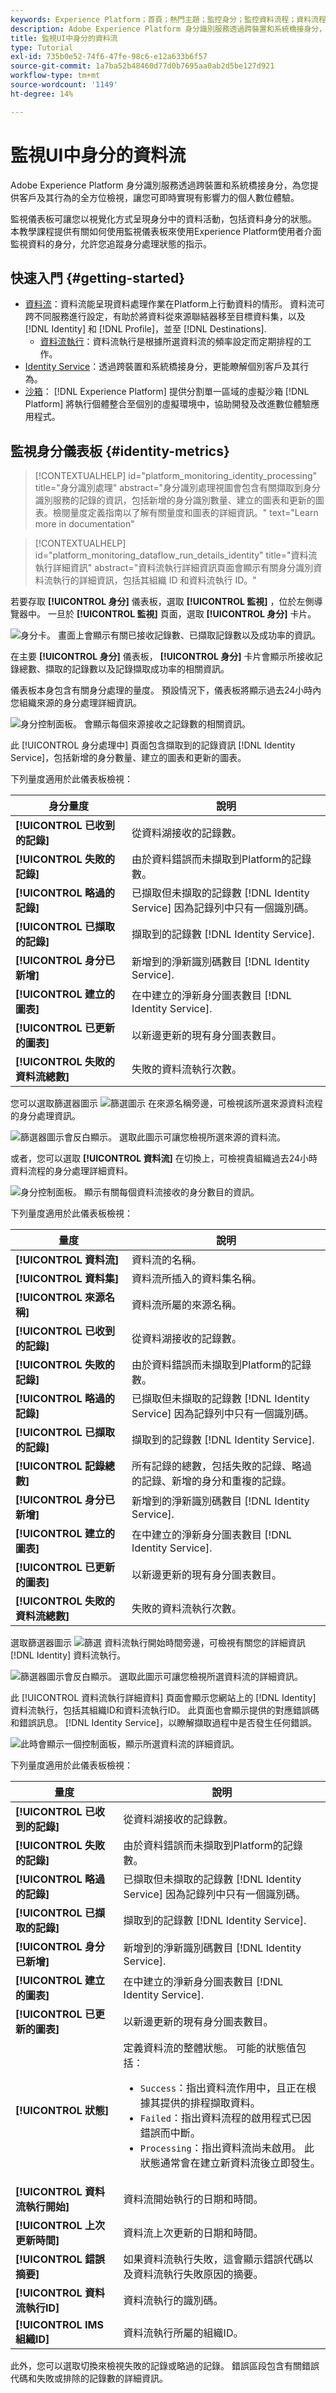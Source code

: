 ```yaml
---
keywords: Experience Platform；首頁；熱門主題；監控身分；監控資料流程；資料流程；身分；
description: Adobe Experience Platform 身分識別服務透過跨裝置和系統橋接身分，為您提供客戶及其行為的全方位檢視，讓您可即時實現有影響力的個人數位體驗。本教學課程提供如何使用Experience Platform使用者介面監控具有身分的資料流的指示。
title: 監視UI中身分的資料流
type: Tutorial
exl-id: 735b0e52-74f6-47fe-98c6-e12a633b6f57
source-git-commit: 1a7ba52b48460d77d0b7695aa0ab2d5be127d921
workflow-type: tm+mt
source-wordcount: '1149'
ht-degree: 14%

---
```


# 監視UI中身分的資料流

Adobe Experience Platform 身分識別服務透過跨裝置和系統橋接身分，為您提供客戶及其行為的全方位檢視，讓您可即時實現有影響力的個人數位體驗。

監視儀表板可讓您以視覺化方式呈現身分中的資料活動，包括資料身分的狀態。 本教學課程提供有關如何使用監視儀表板來使用Experience Platform使用者介面監視資料的身分，允許您追蹤身分處理狀態的指示。

## 快速入門 {#getting-started}

- [資料流](../home.md)：資料流能呈現資料處理作業在Platform上行動資料的情形。 資料流可跨不同服務進行設定，有助於將資料從來源聯結器移至目標資料集，以及 [!DNL Identity] 和 [!DNL Profile]，並至 [!DNL Destinations].
   - [資料流執行](../../sources/notifications.md)：資料流執行是根據所選資料流的頻率設定而定期排程的工作。
- [Identity Service](../../identity-service/home.md)：透過跨裝置和系統橋接身分，更能瞭解個別客戶及其行為。
- [沙箱](../../sandboxes/home.md)： [!DNL Experience Platform] 提供分割單一區域的虛擬沙箱 [!DNL Platform] 將執行個體整合至個別的虛擬環境中，協助開發及改進數位體驗應用程式。

## 監視身分儀表板 {#identity-metrics}

>[!CONTEXTUALHELP]
>id="platform_monitoring_identity_processing"
>title="身分識別處理"
>abstract="身分識別處理視圖會包含有關擷取到身分識別服務的記錄的資訊，包括新增的身分識別數量、建立的圖表和更新的圖表。檢閱量度定義指南以了解有關量度和圖表的詳細資訊。"
>text="Learn more in documentation"

>[!CONTEXTUALHELP]
>id="platform_monitoring_dataflow_run_details_identity"
>title="資料流執行詳細資訊"
>abstract="資料流執行詳細資訊頁面會顯示有關身分識別資料流執行的詳細資訊，包括其組織 ID 和資料流執行 ID。"

若要存取 **[!UICONTROL 身分]** 儀表板，選取 **[!UICONTROL 監視]** ，位於左側導覽器中。 一旦於 **[!UICONTROL 監視]** 頁面，選取 **[!UICONTROL 身分]** 卡片。

![身分卡。 畫面上會顯示有關已接收記錄數、已擷取記錄數以及成功率的資訊。](../assets/ui/monitor-identities/focus-card.png)

在主要 **[!UICONTROL 身分]** 儀表板， **[!UICONTROL 身分]** 卡片會顯示所接收記錄總數、擷取的記錄數以及記錄擷取成功率的相關資訊。

儀表板本身包含有關身分處理的量度。 預設情況下，儀表板將顯示過去24小時內您組織來源的身分處理詳細資訊。

![身分控制面板。 會顯示每個來源接收之記錄數的相關資訊。](../assets/ui/monitor-identities/sources.png)

此 [!UICONTROL 身分處理中] 頁面包含擷取到的記錄資訊 [!DNL Identity Service]，包括新增的身分數量、建立的圖表和更新的圖表。

下列量度適用於此儀表板檢視：

| 身分量度 | 說明 |
| ---------------- | ----------- |
| **[!UICONTROL 已收到的記錄]** | 從資料湖接收的記錄數。 |
| **[!UICONTROL 失敗的記錄]** | 由於資料錯誤而未擷取到Platform的記錄數。 |
| **[!UICONTROL 略過的記錄]** | 已擷取但未擷取的記錄數 [!DNL Identity Service] 因為記錄列中只有一個識別碼。 |
| **[!UICONTROL 已擷取的記錄]** | 擷取到的記錄數 [!DNL Identity Service]. |
| **[!UICONTROL 身分已新增]** | 新增到的淨新識別碼數目 [!DNL Identity Service]. |
| **[!UICONTROL 建立的圖表]** | 在中建立的淨新身分圖表數目 [!DNL Identity Service]. |
| **[!UICONTROL 已更新的圖表]** | 以新邊更新的現有身分圖表數目。 |
| **[!UICONTROL 失敗的資料流總數]** | 失敗的資料流執行次數。 |

您可以選取篩選器圖示 ![篩選圖示](../assets/ui/monitor-identities/filter.png) 在來源名稱旁邊，可檢視該所選來源資料流程的身分處理資訊。

![篩選器圖示會反白顯示。 選取此圖示可讓您檢視所選來源的資料流。](../assets/ui/monitor-identities/sources-filter.png)

或者，您可以選取 **[!UICONTROL 資料流]** 在切換上，可檢視貴組織過去24小時資料流程的身分處理詳細資料。

![身分控制面板。 顯示有關每個資料流接收的身分數目的資訊。](../assets/ui/monitor-identities/dataflows.png)

下列量度適用於此儀表板檢視：

| 量度 | 說明 |
| -------| ----------- |
| **[!UICONTROL 資料流]** | 資料流的名稱。 |
| **[!UICONTROL 資料集]** | 資料流所插入的資料集名稱。 |
| **[!UICONTROL 來源名稱]** | 資料流所屬的來源名稱。 |
| **[!UICONTROL 已收到的記錄]** | 從資料湖接收的記錄數。 |
| **[!UICONTROL 失敗的記錄]** | 由於資料錯誤而未擷取到Platform的記錄數。 |
| **[!UICONTROL 略過的記錄]** | 已擷取但未擷取的記錄數 [!DNL Identity Service] 因為記錄列中只有一個識別碼。 |
| **[!UICONTROL 已擷取的記錄]** | 擷取到的記錄數 [!DNL Identity Service]. |
| **[!UICONTROL 記錄總數]** | 所有記錄的總數，包括失敗的記錄、略過的記錄、新增的身分和重複的記錄。 |
| **[!UICONTROL 身分已新增]** | 新增到的淨新識別碼數目 [!DNL Identity Service]. |
| **[!UICONTROL 建立的圖表]** | 在中建立的淨新身分圖表數目 [!DNL Identity Service]. |
| **[!UICONTROL 已更新的圖表]** | 以新邊更新的現有身分圖表數目。 |
| **[!UICONTROL 失敗的資料流總數]** | 失敗的資料流執行次數。 |

選取篩選器圖示 ![篩選](../assets/ui/monitor-identities/filter.png) 資料流執行開始時間旁邊，可檢視有關您的詳細資訊 [!DNL Identity] 資料流執行。

![篩選器圖示會反白顯示。 選取此圖示可讓您檢視所選資料流的詳細資訊。](../assets/ui/monitor-identities/dataflows-filter.png)

此 [!UICONTROL 資料流執行詳細資料] 頁面會顯示您網站上的 [!DNL Identity] 資料流執行，包括其組織ID和資料流執行ID。 此頁面也會顯示提供的對應錯誤碼和錯誤訊息。 [!DNL Identity Service]，以瞭解擷取過程中是否發生任何錯誤。

![此時會顯示一個控制面板，顯示所選資料流的詳細資訊。](../assets/ui/monitor-identities/dataflow-run-details.png)

下列量度適用於此儀表板檢視：

| 量度 | 說明 |
| -------| ----------- |
| **[!UICONTROL 已收到的記錄]** | 從資料湖接收的記錄數。 |
| **[!UICONTROL 失敗的記錄]** | 由於資料錯誤而未擷取到Platform的記錄數。 |
| **[!UICONTROL 略過的記錄]** | 已擷取但未擷取的記錄數 [!DNL Identity Service] 因為記錄列中只有一個識別碼。 |
| **[!UICONTROL 已擷取的記錄]** | 擷取到的記錄數 [!DNL Identity Service]. |
| **[!UICONTROL 身分已新增]** | 新增到的淨新識別碼數目 [!DNL Identity Service]. |
| **[!UICONTROL 建立的圖表]** | 在中建立的淨新身分圖表數目 [!DNL Identity Service]. |
| **[!UICONTROL 已更新的圖表]** | 以新邊更新的現有身分圖表數目。 |
| **[!UICONTROL 狀態]** | 定義資料流的整體狀態。 可能的狀態值包括： <ul><li>`Success`：指出資料流作用中，且正在根據其提供的排程擷取資料。</li><li>`Failed`：指出資料流程的啟用程式已因錯誤而中斷。 </li><li>`Processing`：指出資料流尚未啟用。 此狀態通常會在建立新資料流後立即發生。</li></ul> |
| **[!UICONTROL 資料流執行開始]** | 資料流開始執行的日期和時間。 |
| **[!UICONTROL 上次更新時間]** | 資料流上次更新的日期和時間。 |
| **[!UICONTROL 錯誤摘要]** | 如果資料流執行失敗，這會顯示錯誤代碼以及資料流執行失敗原因的摘要。 |
| **[!UICONTROL 資料流執行ID]** | 資料流執行的識別碼。 |
| **[!UICONTROL IMS組織ID]** | 資料流執行所屬的組織ID。 |

此外，您可以選取切換來檢視失敗的記錄或略過的記錄。 錯誤區段包含有關錯誤代碼和失敗或排除的記錄數的詳細資訊。
